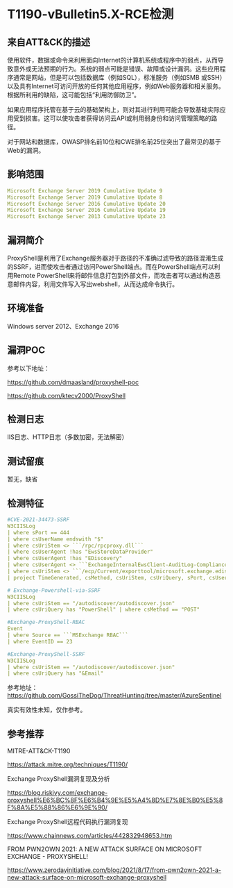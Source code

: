 # T1190-vBulletin5.X-RCE检测

## 来自ATT&CK的描述

使用软件，数据或命令来利用面向Internet的计算机系统或程序中的弱点，从而导致意外或无法预期的行为。系统的弱点可能是错误、故障或设计漏洞。这些应用程序通常是网站，但是可以包括数据库（例如SQL），标准服务（例如SMB 或SSH）以及具有Internet可访问开放的任何其他应用程序，例如Web服务器和相关服务。根据所利用的缺陷，这可能包括“利用防御防卫”。

如果应用程序托管在基于云的基础架构上，则对其进行利用可能会导致基础实际应用受到损害。这可以使攻击者获得访问云API或利用弱身份和访问管理策略的路径。

对于网站和数据库，OWASP排名前10位和CWE排名前25位突出了最常见的基于Web的漏洞。

## 影响范围

```yml
Microsoft Exchange Server 2019 Cumulative Update 9
Microsoft Exchange Server 2019 Cumulative Update 8
Microsoft Exchange Server 2016 Cumulative Update 20
Microsoft Exchange Server 2016 Cumulative Update 19
Microsoft Exchange Server 2013 Cumulative Update 23
```

## 漏洞简介

ProxyShell是利用了Exchange服务器对于路径的不准确过滤导致的路径混淆生成的SSRF，进而使攻击者通过访问PowerShell端点。而在PowerShell端点可以利用Remote PowerShell来将邮件信息打包到外部文件，而攻击者可以通过构造恶意邮件内容，利用文件写入写出webshell，从而达成命令执行。

## 环境准备

Windows server 2012、Exchange 2016

## 漏洞POC

参考以下地址：

<https://github.com/dmaasland/proxyshell-poc>

<https://github.com/ktecv2000/ProxyShell>

## 检测日志

IIS日志、HTTP日志（多数加密，无法解密）

## 测试留痕

暂无，缺省

## 检测特征

```yml
#CVE-2021-34473-SSRF
W3CIISLog
| where sPort == 444
| where csUserName endswith "$"
| where csUriStem <> ```/rpc/rpcproxy.dll```
| where csUserAgent !has "EwsStoreDataProvider"
| where csUserAgent !has "EDiscovery"
| where csUserAgent <> ```ExchangeInternalEwsClient-AuditLog-ComplianceAuditService-AdminAuditWriter```
| where csUriStem <> ```/ecp/Current/exporttool/microsoft.exchange.ediscovery.exporttool.application```
| project TimeGenerated, csMethod, csUriStem, csUriQuery, sPort, csUserAgent, csUserName, csCookie, scStatus
```

```yml
# Exchange-Powershell-via-SSRF
W3CIISLog
| where csUriStem == "/autodiscover/autodiscover.json"
| where csUriQuery has "PowerShell" | where csMethod == "POST"
```

```yml
#Exchange-ProxyShell-RBAC
Event 
| where Source == ```MSExchange RBAC```
| where EventID == 23
```

```yml
#Exchange-ProxyShell-SSRF
W3CIISLog
| where csUriStem == "/autodiscover/autodiscover.json"
| where csUriQuery has "&Email"
```

参考地址：<https://github.com/GossiTheDog/ThreatHunting/tree/master/AzureSentinel>

真实有效性未知，仅作参考。

## 参考推荐

MITRE-ATT&CK-T1190

<https://attack.mitre.org/techniques/T1190/>

Exchange ProxyShell漏洞复现及分析

<https://blog.riskivy.com/exchange-proxyshell%E6%BC%8F%E6%B4%9E%E5%A4%8D%E7%8E%B0%E5%8F%8A%E5%88%86%E6%9E%90/>

Exchange ProxyShell远程代码执行漏洞复现

<https://www.chainnews.com/articles/442832948653.htm>

FROM PWN2OWN 2021: A NEW ATTACK SURFACE ON MICROSOFT EXCHANGE - PROXYSHELL!

<https://www.zerodayinitiative.com/blog/2021/8/17/from-pwn2own-2021-a-new-attack-surface-on-microsoft-exchange-proxyshell>
